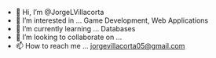- 👋 Hi, I’m @JorgeLVillacorta
- 👀 I’m interested in ... Game Development, Web Applications
- 🌱 I’m currently learning ... Databases
- 💞️ I’m looking to collaborate on ...
- 📫 How to reach me ... jorgevillacorta05@gmail.com

<!---
JorgeLVillacorta/JorgeLVillacorta is a ✨ special ✨ repository because its `README.md` (this file) appears on your GitHub profile.
You can click the Preview link to take a look at your changes.
--->
